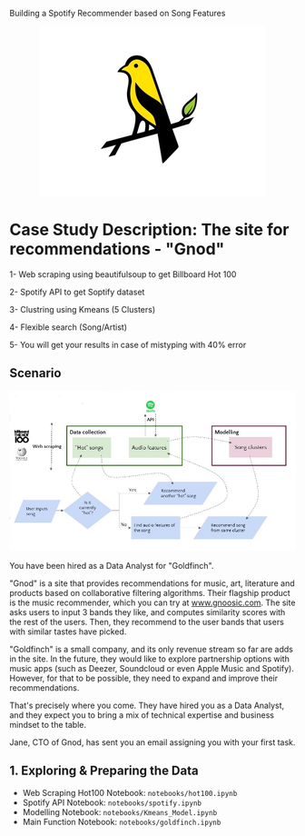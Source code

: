 
Building a Spotify Recommender based on Song Features

<center> <img src="gold_1x.jpg"> 
</center>

# Case Study Description: The site for recommendations - "Gnod"

1- Web scraping using beautifulsoup to get Billboard Hot 100

2- Spotify API to get Soptify dataset

3- Clustring using Kmeans (5 Clusters)

4- Flexible search (Song/Artist)

5- You will get your results in case of mistyping with 40% error  


## Scenario


<center> <img src="Project.JPG"> 
</center>



You have been hired as a Data Analyst for "Goldfinch".

"Gnod" is a site that provides recommendations for music, art, literature and products based on collaborative filtering algorithms. Their flagship product is the music recommender, which you can try at www.gnoosic.com. The site asks users to input 3 bands they like, and computes similarity scores with the rest of the users. Then, they recommend to the user bands that users with similar tastes have picked.

"Goldfinch" is a small company, and its only revenue stream so far are adds in the site. In the future, they would like to explore partnership options with music apps (such as Deezer, Soundcloud or even Apple Music and Spotify). However, for that to be possible, they need to expand and improve their recommendations.

That's precisely where you come. They have hired you as a Data Analyst, and they expect you to bring a mix of technical expertise and business mindset to the table.

Jane, CTO of Gnod, has sent you an email assigning you with your first task.

##  1. Exploring & Preparing the Data

- Web Scraping Hot100 Notebook: `notebooks/hot100.ipynb`
- Spotify API Notebook:  `notebooks/spotify.ipynb`
- Modelling Notebook: `notebooks/Kmeans_Model.ipynb`
- Main Function Notebook: `notebooks/goldfinch.ipynb`


